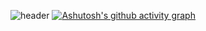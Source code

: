 ![header](https://capsule-render.vercel.app/api?type=waving&&color=auto&text=HI👋%20I%20AM%20JIWON!&fontSize=40&animation=twinkling)
[![Ashutosh's github activity graph](https://github-readme-activity-graph.cyclic.app/graph?username=ki-ottl)](https://github.com/ashutosh00710/github-readme-activity-graph)


<!--
**ki-ottl/ki-ottl** is a ✨ _special_ ✨ repository because its `README.md` (this file) appears on your GitHub profile.

Here are some ideas to get you started:

- 🔭 I’m currently working on ...
- 🌱 I’m currently learning ...
- 👯 I’m looking to collaborate on ...
- 🤔 I’m looking for help with ...
- 💬 Ask me about ...
- 📫 How to reach me: ...
- 😄 Pronouns: ...
- ⚡ Fun fact: ...
-->
